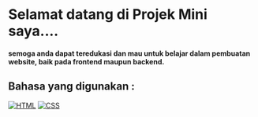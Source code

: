 # Selamat datang di Projek Mini saya....

  <h4>semoga anda dapat teredukasi dan mau untuk belajar dalam pembuatan website, baik pada frontend maupun backend.</h4>

<h2>Bahasa yang digunakan :</h2>

[![HTML](https://img.shields.io/badge/HTML-E34F26?style=flat&logo=html5&logoColor=white)]([https://developer.mozilla.org/en-US/docs/Web/HTML](https://www.w3schools.com/html/default.asp))
[![CSS](https://img.shields.io/badge/CSS-1572B6?style=flat&logo=css3&logoColor=white)]([https://developer.mozilla.org/en-US/docs/Web/CSS](https://www.w3schools.com/css/default.asp))
  
